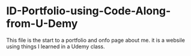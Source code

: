 # ID-Portfolio-using-Code-Along-from-U-Demy
This file is the start to a portfolio and onfo page about me. it is a websile using things I learned in a Udemy class.
